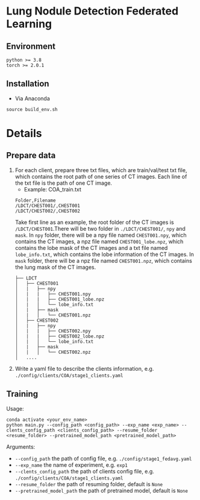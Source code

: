# Lung Nodule Detection Federated Learning

## Environment
```shell
python >= 3.8
torch >= 2.0.1
```

## Installation
- Via Anaconda
```shell
source build_env.sh
```

# Details
## Prepare data
1. For each client, prepare three txt files, which are train/val/test txt file, which contains the root path of one series of CT images. Each line of the txt file is the path of one CT image.
    - Example: COA_train.txt
    ```
    Folder,Filename
    /LDCT/CHEST001/,CHEST001
    /LDCT/CHEST002/,CHEST002
    ```
    Take first line as an example, the root folder of the CT images is `/LDCT/CHEST001`.There will be two folder in `./LDCT/CHEST001/`, `npy` and `mask`. In `npy` folder, there will be a npy file named `CHEST001.npy`, which contains the CT images, a npz file named `CHEST001_lobe.npz`, which contains the lobe mask of the CT images and a txt file named `lobe_info.txt`, which contains the lobe information of the CT images. In `mask` folder, there will be a npz file named `CHEST001.npz`, which contains the lung mask of the CT images.
    ```
    ├── LDCT
    │   ├── CHEST001
    │   |   ├── npy
    │   |   |   ├── CHEST001.npy
    │   |   |   ├── CHEST001_lobe.npz
    │   |   │   └── lobe_info.txt
    │   |   ├── mask
    │   |   │   └── CHEST001.npz
    │   ├── CHEST002
    │   |   ├── npy
    │   |   |   ├── CHEST002.npy
    │   |   |   ├── CHEST002_lobe.npz
    │   |   │   └── lobe_info.txt
    │   |   ├── mask
    │   |   │   └── CHEST002.npz
    │   ....
    ```
2. Write a yaml file to describe the clients information, e.g. `./config/clients/COA/stage1_clients.yaml`
## Training
Usage:
```shell
conda activate <your_env_name>
python main.py --config_path <config_path> --exp_name <exp_name> --clents_config_path <clients_config_path> --resume_folder <resume_folder> --pretrained_model_path <pretrained_model_path>
```
Arguments:
- `--config_path` the path of config file, e.g. `./config/stage1_fedavg.yaml`
- `--exp_name` the name of experiment, e.g. `exp1`
- `--clents_config_path` the path of clients config file, e.g. `./config/clients/COA/stage1_clients.yaml`
- `--resume_folder` the path of resuming folder, default is `None`
- `--pretrained_model_path` the path of pretrained model, default is `None`